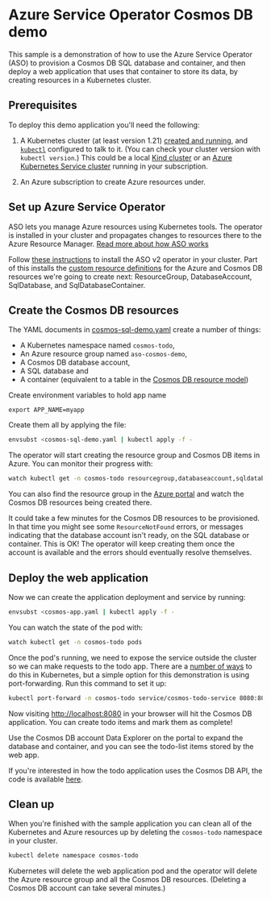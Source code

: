 # Azure Service Operator Cosmos DB demo

This sample is a demonstration of how to use the Azure Service Operator (ASO) to provision a Cosmos DB SQL database and container,
and then deploy a web application that uses that container to store its data,
by creating resources in a Kubernetes cluster.

## Prerequisites

To deploy this demo application you'll need the following:

1. A Kubernetes cluster (at least version 1.21) [created and
   running](https://kubernetes.io/docs/tutorials/kubernetes-basics/create-cluster/),
   and [`kubectl`](https://kubernetes.io/docs/tasks/tools/#kubectl) configured to talk to it. (You can check your cluster
   version with `kubectl version`.) This could be a local [Kind cluster](https://kind.sigs.k8s.io/docs/user/quick-start/)
   or an [Azure Kubernetes Service
   cluster](https://docs.microsoft.com/en-us/azure/aks/tutorial-kubernetes-deploy-cluster)
   running in your subscription.

2. An Azure subscription to create Azure resources under.

## Set up Azure Service Operator

ASO lets you manage Azure resources using Kubernetes tools.
The operator is installed in your cluster and propagates changes to resources there to the Azure Resource Manager.
[Read more about how ASO works](https://github.com/azure/azure-service-operator#what-is-it)

Follow [these
instructions](https://github.com/Azure/azure-service-operator/tree/master/v2#installation) to install the ASO v2 operator in your cluster.
Part of this installs
the [custom resource definitions](https://kubernetes.io/docs/concepts/extend-kubernetes/api-extension/custom-resources/) for the Azure and Cosmos DB resources
we're going to create next: ResourceGroup, DatabaseAccount,
SqlDatabase, and SqlDatabaseContainer.


## Create the Cosmos DB resources

The YAML documents in [cosmos-sql-demo.yaml](cosmos-sql-demo.yaml) create a number of things:

* A Kubernetes namespace named `cosmos-todo`,
* An Azure resource group named `aso-cosmos-demo`,
* A Cosmos DB database account,
* A SQL database and
* A container (equivalent to a table in the [Cosmos DB resource model](https://docs.microsoft.com/en-us/azure/cosmos-db/account-databases-containers-items))

Create environment variables to hold app name
```shell
export APP_NAME=myapp
```

Create them all by applying the file:
```sh
envsubst <cosmos-sql-demo.yaml | kubectl apply -f -
```

The operator will start creating the resource group and Cosmos DB items in Azure.
You can monitor their progress with:
```sh
watch kubectl get -n cosmos-todo resourcegroup,databaseaccount,sqldatabase,sqldatabasecontainer
```
You can also find the resource group in the [Azure portal](https://portal.azure.com) and watch the Cosmos DB resources being created there.

It could take a few minutes for the Cosmos DB resources to be provisioned.
In that time you might see some `ResourceNotFound` errors, or messages indicating that the database account isn't ready, on the SQL database or container.
This is OK!
The operator will keep creating them once the account is available and the errors should eventually resolve themselves.

## Deploy the web application

Now we can create the application deployment and service by running:
```sh
envsubst <cosmos-app.yaml | kubectl apply -f -
```

You can watch the state of the pod with:
```sh
watch kubectl get -n cosmos-todo pods
```

Once the pod's running, we need to expose the service outside the cluster so we can make requests to the todo app.
There are a [number of ways](https://kubernetes.io/docs/tutorials/kubernetes-basics/expose/expose-intro/) to do this in Kubernetes, but a simple option for this demonstration is using port-forwarding.
Run this command to set it up:
```sh
kubectl port-forward -n cosmos-todo service/cosmos-todo-service 8080:80
```

Now visiting [http://localhost:8080](http://localhost:8080) in your browser will hit the Cosmos DB application.
You can create todo items and mark them as complete!

Use the Cosmos DB account Data Explorer on the portal to expand the database and container, and you can see the todo-list items stored by the web app.

If you're interested in how the todo application uses the Cosmos DB API, the code is available [here](https://github.com/Azure-Samples/cosmos-dotnet-core-todo-app/tree/main/src).

## Clean up

When you're finished with the sample application you can clean all of the Kubernetes and Azure resources up by deleting the `cosmos-todo` namespace in your cluster.
```sh
kubectl delete namespace cosmos-todo
```

Kubernetes will delete the web application pod and the operator will delete the Azure resource group and all the Cosmos DB resources.
(Deleting a Cosmos DB account can take several minutes.)
